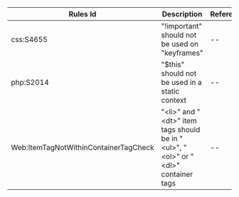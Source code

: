 | Rules Id | Description | Reference/Validation |
|--|--|--|
| css:S4655 | "!important" should not be used on "keyframes" | -- |
| php:S2014 | "$this" should not be used in a static context | -- |
| Web:ItemTagNotWithinContainerTagCheck | "\<li>" and "\<dt>" item tags should be in "\<ul>", "\<ol>" or "\<dl>" container tags | -- |
